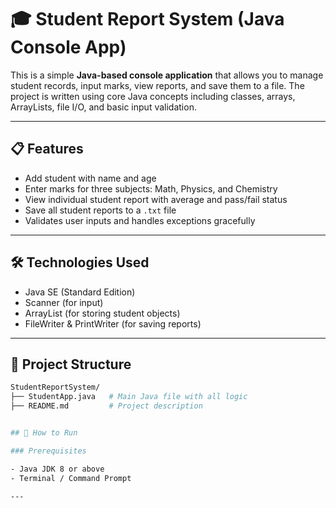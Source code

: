 # 🎓 Student Report System (Java Console App)

This is a simple **Java-based console application** that allows you to manage student records, input marks, view reports, and save them to a file. The project is written using core Java concepts including classes, arrays, ArrayLists, file I/O, and basic input validation.

---

## 📋 Features

- Add student with name and age  
- Enter marks for three subjects: Math, Physics, and Chemistry  
- View individual student report with average and pass/fail status  
- Save all student reports to a `.txt` file  
- Validates user inputs and handles exceptions gracefully

---

## 🛠️ Technologies Used

- Java SE (Standard Edition)
- Scanner (for input)
- ArrayList (for storing student objects)
- FileWriter & PrintWriter (for saving reports)

---

## 📂 Project Structure

```bash
StudentReportSystem/
├── StudentApp.java   # Main Java file with all logic
├── README.md         # Project description


## 🚀 How to Run

### Prerequisites

- Java JDK 8 or above  
- Terminal / Command Prompt

---



